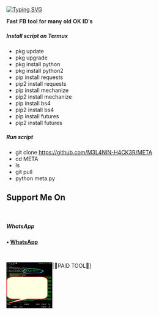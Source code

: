 [![Typing SVG](https://readme-typing-svg.herokuapp.com?color=D90000&lines=WELCOME+TO+MELANIN's+FB+TOOL)](https://git.io/typing-svg)



𝐅𝐚𝐬𝐭 𝐅𝐁 𝐭𝐨𝐨𝐥 𝐟𝐨𝐫 𝐦𝐚𝐧𝐲 𝐨𝐥𝐝 𝐎𝐊 𝐈𝐃'𝐬



##### Install script on Termux
* pkg update
* pkg upgrade
* pkg install python
* pkg install python2
* pip install requests
* pip2 install requests
* pip install mechanize
* pip2 install mechanize
* pip install bs4
* pip2 install bs4
* pip install futures
* pip2 install futures

##### Run script
* git clone https://github.com/M3L4NIN-H4CK3R/META
* cd META
* ls
* git pull
* python meta.py




 ## Support Me On

</br>

##### WhatsApp

<b>• [WhatsApp](https://api.whatsapp.com/send?phone=+2349060816396text=Melanin)</b>

<br>

 [🔐PAID TOOL🔐]
<img src="https://github.com/M3L4NIN-H4CK3R/META/blob/main/IMG-20220614-WA0140.jpg" width="120" height="120" align="left">
<center>






















